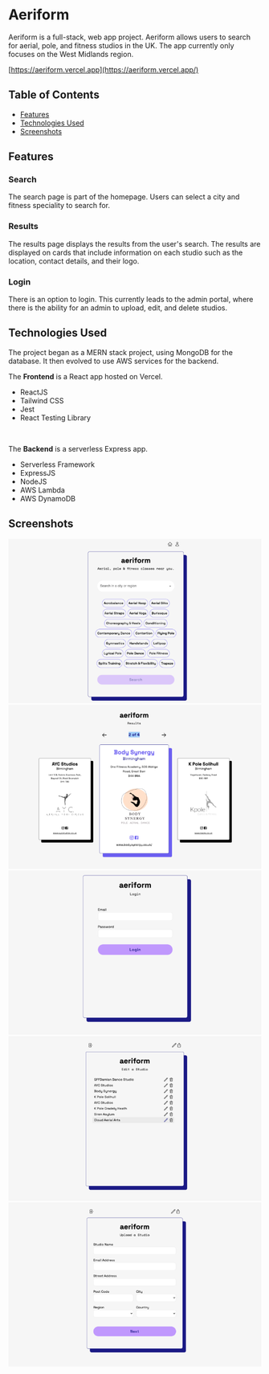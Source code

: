# Aeriform

Aeriform is a full-stack, web app project. Aeriform allows users to search for aerial, pole, and fitness studios in the UK. The app currently only focuses on the West Midlands region.

[https://aeriform.vercel.app](https://aeriform.vercel.app/)

## Table of Contents

- [Features](#features)
- [Technologies Used](#technologies-used)
- [Screenshots](#screenshots)


## Features

### Search

The search page is part of the homepage. Users can select a city and fitness speciality to search for.

### Results

The results page displays the results from the user's search. The results are displayed on cards that include information on each studio such as the location, contact details, and their logo.

### Login

There is an option to login. This currently leads to the admin portal, where there is the ability for an admin to upload, edit, and delete studios.

## Technologies Used

The project began as a MERN stack project, using MongoDB for the database. It then evolved to use AWS services for the backend.

The **Frontend** is a React app hosted on Vercel.

- ReactJS
- Tailwind CSS
- Jest
- React Testing Library

<br>

The **Backend** is a serverless Express app.

- Serverless Framework
- ExpressJS
- NodeJS
- AWS Lambda
- AWS DynamoDB

## Screenshots

![Home/Search page screenshot](./frontend/src/assets/screenshots/home-page.png)
![Results page screenshot](./frontend/src/assets/screenshots/results-page.png)
![Login page screenshot](./frontend/src/assets/screenshots/login-page.png)
![Edit page screenshot](./frontend/src/assets/screenshots/edit-page.png)
![Upload page screenshot](./frontend/src/assets/screenshots/upload-page.png)